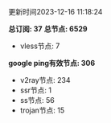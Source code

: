 更新时间2023-12-16 11:18:24

**总订阅: 37**
**总节点: 6529**
- vless节点: 7

**google ping有效节点: 306**
- v2ray节点: 234
- ssr节点: 1
- ss节点: 56
- trojan节点: 15
